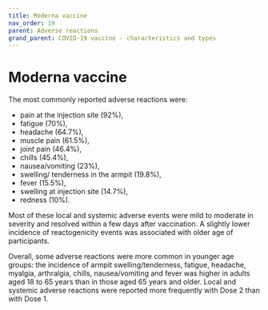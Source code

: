 ```yaml
---
title: Moderna vaccine
nav_order: 19
parent: Adverse reactions
grand_parent: COVID-19 vaccine - characteristics and types
---
```


Moderna vaccine
==============

The most commonly reported adverse reactions were:

* pain at the injection site (92%),
* fatigue (70%),
* headache (64.7%),
* muscle pain (61.5%),
* joint pain (46.4%),
* chills (45.4%),
* nausea/vomiting (23%),
* swelling/ tenderness in the armpit (19.8%),
* fever (15.5%),
* swelling at injection site (14.7%),
* redness (10%).

Most of these local and systemic adverse events were mild to moderate in severity and resolved within a few days after vaccination. A slightly lower incidence of reactogenicity events was associated with older age of participants.

Overall, some adverse reactions were more common in younger age groups: the incidence of armpit swelling/tenderness, fatigue, headache, myalgia, arthralgia, chills, nausea/vomiting and fever was higher in adults aged 18 to 65 years than in those aged 65 years and older. Local and systemic adverse reactions were reported more frequently with Dose 2 than with Dose 1.
